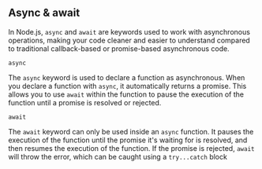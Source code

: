 ## Async & await
In Node.js, `async` and `await` are keywords used to work with asynchronous operations, making your code cleaner and easier to understand compared to traditional callback-based or promise-based asynchronous code.

`async`

The `async` keyword is used to declare a function as asynchronous. When you declare a function with `async`, it automatically returns a promise. This allows you to use `await` within the function to pause the execution of the function until a promise is resolved or rejected.

`await`

The `await` keyword can only be used inside an `async` function. It pauses the execution of the function until the promise it's waiting for is resolved, and then resumes the execution of the function. If the promise is rejected, `await` will throw the error, which can be caught using a `try...catch` block